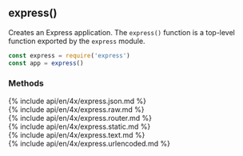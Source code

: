<h2 id="express">express()</h2>

Creates an Express application. The `express()` function is a top-level function exported by the `express` module.

```js
const express = require('express')
const app = express()
```

<h3 id='express.methods'>Methods</h3>

<section markdown="1">
  {% include api/en/4x/express.json.md %}
</section>

<section markdown="1">
  {% include api/en/4x/express.raw.md %}
</section>

<section markdown="1">
  {% include api/en/4x/express.router.md %}
</section>

<section markdown="1">
  {% include api/en/4x/express.static.md %}
</section>

<section markdown="1">
  {% include api/en/4x/express.text.md %}
</section>

<section markdown="1">
  {% include api/en/4x/express.urlencoded.md %}
</section>
